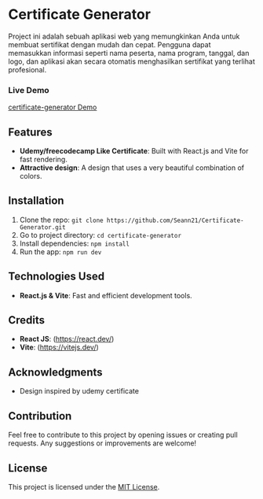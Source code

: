 # Certificate Generator

Project ini adalah sebuah aplikasi web yang memungkinkan Anda untuk membuat sertifikat dengan mudah dan cepat. Pengguna dapat memasukkan informasi seperti nama peserta, nama program, tanggal, dan logo, dan aplikasi akan secara otomatis menghasilkan sertifikat yang terlihat profesional.


### Live Demo
[certificate-generator Demo](https://certificate-generator-flax.vercel.app/)

## Features
- **Udemy/freecodecamp Like Certificate**: Built with React.js and Vite for fast rendering.
- **Attractive design**: A design that uses a very beautiful combination of colors.

## Installation
1. Clone the repo: `git clone https://github.com/Seann21/Certificate-Generator.git`
2. Go to project directory: `cd certificate-generator`
3. Install dependencies: `npm install`
4. Run the app: `npm run dev`

## Technologies Used
- **React.js & Vite**: Fast and efficient development tools.

## Credits
- **React JS**: (https://react.dev/)
- **Vite**: (https://vitejs.dev/)

## Acknowledgments
- Design inspired by udemy certificate

## Contribution
Feel free to contribute to this project by opening issues or creating pull requests. Any suggestions or improvements are welcome!

## License
This project is licensed under the [MIT License](LICENSE).

